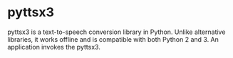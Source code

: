 # pyttsx3
pyttsx3 is a text-to-speech conversion library in Python. Unlike alternative libraries, it works offline and is compatible with both Python 2 and 3. An application invokes the pyttsx3.
